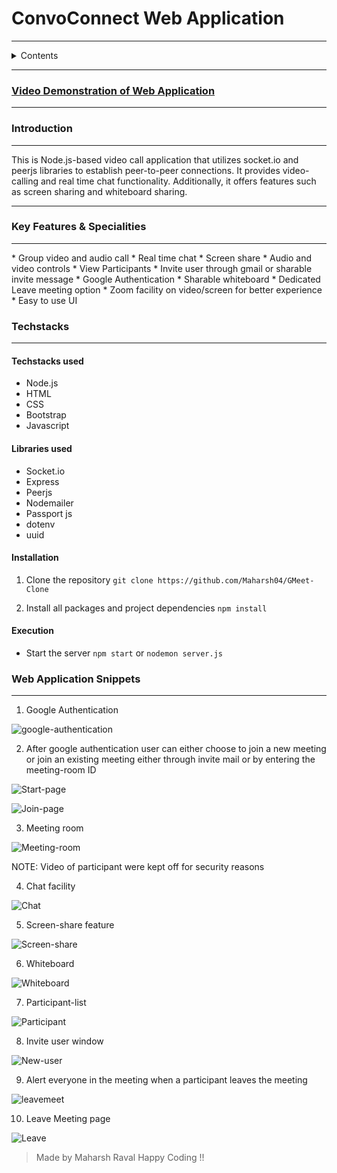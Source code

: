 # ConvoConnect Web Application
<hr>

<details>
<summary>Contents</summary>

* [Video Demonstation of Web Application]() <br>
* [Introduction]()<br>
* [Features & Specialities]()<br>
* [Techsacks used, installation, execution]()<br>
* [Snippets of web application]()<br>
</details>
<hr>


### [Video Demonstration of Web Application]()
<hr>


### Introduction
<hr>

This is Node.js-based video call application that utilizes socket.io and peerjs libraries to establish peer-to-peer connections. It provides video-calling and real time chat functionality. Additionally, it offers features such as screen sharing and whiteboard sharing.
<hr>


### Key Features & Specialities
<hr>
* Group video and audio call
* Real time chat
* Screen share
* Audio and video controls
* View Participants
* Invite user through gmail or sharable invite message
* Google Authentication
* Sharable whiteboard
* Dedicated Leave meeting option
* Zoom facility on video/screen for better experience
* Easy to use UI


### Techstacks
<hr>

#### Techstacks used
* Node.js
* HTML
* CSS
* Bootstrap
* Javascript

#### Libraries used

* Socket.io
* Express
* Peerjs
* Nodemailer
* Passport js
* dotenv
* uuid

#### Installation

1. Clone the repository `git clone https://github.com/Maharsh04/GMeet-Clone`

2. Install all packages and project dependencies `npm install`

#### Execution

* Start the server `npm start` or `nodemon server.js`<br>


### Web Application Snippets
<hr>

1. Google Authentication<br>

![google-authentication](./WebApp/google-authenticate.png)<br>

2. After google authentication user can either choose to join a new meeting or join an existing meeting either through invite mail or by entering the meeting-room ID<br>

![Start-page](./WebApp/start-page.png)<br>

![Join-page](./WebApp/join-page.png)<br>

3. Meeting room<br>

![Meeting-room](./WebApp/meeting-room.png)<br>

NOTE: Video of participant were kept off for security reasons<br>

4. Chat facility<br>

![Chat](./WebApp/chat.png)<br>

5. Screen-share feature<br>

![Screen-share](./WebApp/screen-share.png)<br>

6. Whiteboard<br>

![Whiteboard](./WebApp/whiteboard.png)<br>

7. Participant-list<br>

![Participant](./WebApp/participant.png)<br>

8. Invite user window<br>

![New-user](./WebApp/adduser.png)<br>

9. Alert everyone in the meeting when a participant leaves the meeting<br>

![leavemeet](./WebApp/leavemeet.png)<br>

10. Leave Meeting page<br>

![Leave](./WebApp/leave.png)<br>


>Made by Maharsh Raval
>Happy Coding !!

